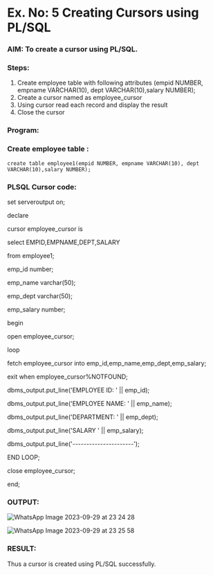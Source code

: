 # Ex. No: 5 Creating Cursors using PL/SQL

### AIM: To create a cursor using PL/SQL.

### Steps:
1. Create employee table with following attributes (empid NUMBER, empname VARCHAR(10), dept VARCHAR(10),salary NUMBER);
2. Create a cursor named as employee_cursor
3. Using cursor read each record and display the result
4. Close the cursor

### Program:
### Create employee table :

```
create table employee1(empid NUMBER, empname VARCHAR(10), dept VARCHAR(10),salary NUMBER);
```

### PLSQL Cursor code:

set serveroutput on;

declare

cursor employee_cursor is

select EMPID,EMPNAME,DEPT,SALARY

from employee1;

emp_id number;

emp_name varchar(50);

emp_dept varchar(50);

emp_salary number;

begin

open employee_cursor;

loop

fetch employee_cursor into emp_id,emp_name,emp_dept,emp_salary;

exit when employee_cursor%NOTFOUND;

dbms_output.put_line('EMPLOYEE ID: ' || emp_id);

dbms_output.put_line('EMPLOYEE NAME: ' || emp_name);

dbms_output.put_line('DEPARTMENT: ' || emp_dept);

dbms_output.put_line('SALARY ' || emp_salary);

dbms_output.put_line('----------------------');

END LOOP;

close employee_cursor;

end;


### OUTPUT:
![WhatsApp Image 2023-09-29 at 23 24 28](https://github.com/niraunjana/Ex-no-6-Creating-Cursors-using-PL-SQL/assets/119395610/f4e70111-6ad1-480f-a536-d1ec27e548eb)

![WhatsApp Image 2023-09-29 at 23 25 58](https://github.com/niraunjana/Ex-no-6-Creating-Cursors-using-PL-SQL/assets/119395610/1a81af03-6192-4f4f-8fee-da3b74e2e420)

### RESULT:

Thus a cursor is created using PL/SQL successfully.
